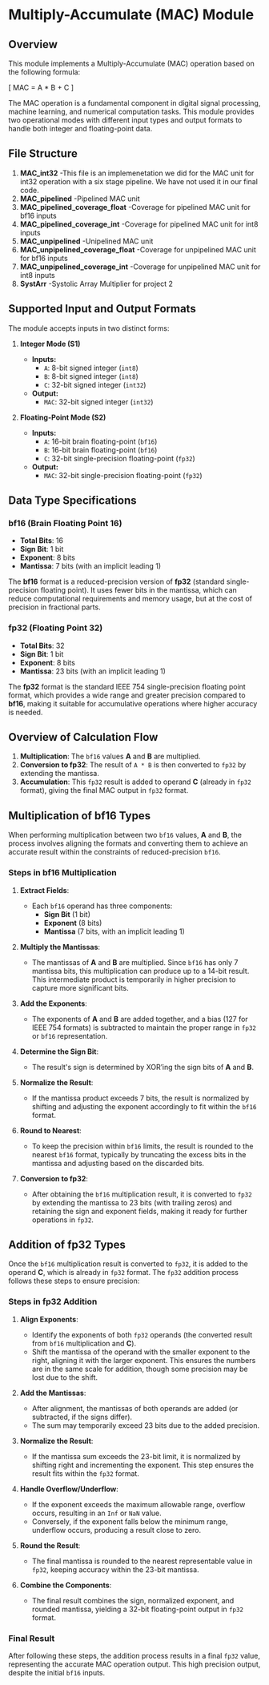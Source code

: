 # Multiply-Accumulate (MAC) Module

## Overview

This module implements a Multiply-Accumulate (MAC) operation based on the following formula:

\[
MAC = A * B + C
\]

The MAC operation is a fundamental component in digital signal processing, machine learning, and numerical computation tasks. This module provides two operational modes with different input types and output formats to handle both integer and floating-point data.

## File Structure
1. **MAC_int32**
   -This file is an implemenetation we did for the MAC unit for int32 operation with a six stage pipeline. We have not used it in our final code.
2. **MAC_pipelined**
   -Pipelined MAC unit
3. **MAC_pipelined_coverage_float**
   -Coverage for pipelined MAC unit for bf16 inputs
4. **MAC_pipelined_coverage_int**
   -Coverage for pipelined MAC unit for int8 inputs
5. **MAC_unpipelined**
   -Unipelined MAC unit
6. **MAC_unpipelined_coverage_float**
   -Coverage for unpipelined MAC unit for bf16 inputs
7. **MAC_unpipelined_coverage_int**
   -Coverage for unpipelined MAC unit for int8 inputs
8. **SystArr**
   -Systolic Array Multiplier for project 2

## Supported Input and Output Formats

The module accepts inputs in two distinct forms:

1. **Integer Mode (S1)**
   - **Inputs:** 
     - `A`: 8-bit signed integer (`int8`)
     - `B`: 8-bit signed integer (`int8`)
     - `C`: 32-bit signed integer (`int32`)
   - **Output:**
     - `MAC`: 32-bit signed integer (`int32`)

2. **Floating-Point Mode (S2)**
   - **Inputs:** 
     - `A`: 16-bit brain floating-point (`bf16`)
     - `B`: 16-bit brain floating-point (`bf16`)
     - `C`: 32-bit single-precision floating-point (`fp32`)
   - **Output:**
     - `MAC`: 32-bit single-precision floating-point (`fp32`)
     
## Data Type Specifications

### bf16 (Brain Floating Point 16)
- **Total Bits**: 16
- **Sign Bit**: 1 bit
- **Exponent**: 8 bits
- **Mantissa**: 7 bits (with an implicit leading 1)

The **bf16** format is a reduced-precision version of **fp32** (standard single-precision floating point). It uses fewer bits in the mantissa, which can reduce computational requirements and memory usage, but at the cost of precision in fractional parts.

### fp32 (Floating Point 32)
- **Total Bits**: 32
- **Sign Bit**: 1 bit
- **Exponent**: 8 bits
- **Mantissa**: 23 bits (with an implicit leading 1)

The **fp32** format is the standard IEEE 754 single-precision floating point format, which provides a wide range and greater precision compared to **bf16**, making it suitable for accumulative operations where higher accuracy is needed.

## Overview of Calculation Flow

1. **Multiplication**: The `bf16` values **A** and **B** are multiplied. 
2. **Conversion to fp32**: The result of `A * B` is then converted to `fp32` by extending the mantissa.
3. **Accumulation**: This `fp32` result is added to operand **C** (already in `fp32` format), giving the final MAC output in `fp32` format.

## Multiplication of bf16 Types

When performing multiplication between two `bf16` values, **A** and **B**, the process involves aligning the formats and converting them to achieve an accurate result within the constraints of reduced-precision `bf16`.

### Steps in bf16 Multiplication

1. **Extract Fields**: 
   - Each `bf16` operand has three components:
     - **Sign Bit** (1 bit)
     - **Exponent** (8 bits)
     - **Mantissa** (7 bits, with an implicit leading 1)

2. **Multiply the Mantissas**:
   - The mantissas of **A** and **B** are multiplied. Since `bf16` has only 7 mantissa bits, this multiplication can produce up to a 14-bit result. This intermediate product is temporarily in higher precision to capture more significant bits.

3. **Add the Exponents**:
   - The exponents of **A** and **B** are added together, and a bias (127 for IEEE 754 formats) is subtracted to maintain the proper range in `fp32` or `bf16` representation.

4. **Determine the Sign Bit**:
   - The result's sign is determined by XOR’ing the sign bits of **A** and **B**.

5. **Normalize the Result**:
   - If the mantissa product exceeds 7 bits, the result is normalized by shifting and adjusting the exponent accordingly to fit within the `bf16` format.

6. **Round to Nearest**:
   - To keep the precision within `bf16` limits, the result is rounded to the nearest `bf16` format, typically by truncating the excess bits in the mantissa and adjusting based on the discarded bits.

7. **Conversion to fp32**:
   - After obtaining the `bf16` multiplication result, it is converted to `fp32` by extending the mantissa to 23 bits (with trailing zeros) and retaining the sign and exponent fields, making it ready for further operations in `fp32`.

## Addition of fp32 Types

Once the `bf16` multiplication result is converted to `fp32`, it is added to the operand **C**, which is already in `fp32` format. The `fp32` addition process follows these steps to ensure precision:

### Steps in fp32 Addition

1. **Align Exponents**:
   - Identify the exponents of both `fp32` operands (the converted result from `bf16` multiplication and **C**).
   - Shift the mantissa of the operand with the smaller exponent to the right, aligning it with the larger exponent. This ensures the numbers are in the same scale for addition, though some precision may be lost due to the shift.

2. **Add the Mantissas**:
   - After alignment, the mantissas of both operands are added (or subtracted, if the signs differ).
   - The sum may temporarily exceed 23 bits due to the added precision.

3. **Normalize the Result**:
   - If the mantissa sum exceeds the 23-bit limit, it is normalized by shifting right and incrementing the exponent. This step ensures the result fits within the `fp32` format.

4. **Handle Overflow/Underflow**:
   - If the exponent exceeds the maximum allowable range, overflow occurs, resulting in an `Inf` or `NaN` value.
   - Conversely, if the exponent falls below the minimum range, underflow occurs, producing a result close to zero.

5. **Round the Result**:
   - The final mantissa is rounded to the nearest representable value in `fp32`, keeping accuracy within the 23-bit mantissa.

6. **Combine the Components**:
   - The final result combines the sign, normalized exponent, and rounded mantissa, yielding a 32-bit floating-point output in `fp32` format.

### Final Result

After following these steps, the addition process results in a final `fp32` value, representing the accurate MAC operation output. This high precision output, despite the initial `bf16` inputs.

